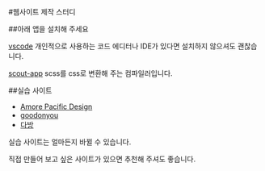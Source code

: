 #웹사이트 제작 스터디

##아래 앱을 설치해 주세요

[vscode](https://code.visualstudio.com)
개인적으로 사용하는 코드 에디터나 IDE가 있다면 설치하지 않으셔도 괜찮습니다.

[scout-app](https://scout-app.io)
scss를 css로 변환해 주는 컴파일러입니다.


##실습 사이트

- [Amore Pacific Design](https://design.amorepacific.com)
- [goodonyou](https://goodonyou.eco)
- [다방](https://www.dabangapp.com)

실습 사이트는 얼마든지 바뀔 수 있습니다.

직접 만들어 보고 싶은 사이트가 있으면 추천해 주셔도 좋습니다.